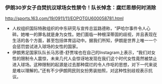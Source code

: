 ### 伊朗30岁女子自焚抗议球场女性禁令！队长悼念：腐烂思想何时消除
http://sports.163.com/19/0911/11/EOPOTGU600058781.html
- 人权组织国际特赦组织的中东研究与宣传总监路德称，“萨哈尔事件令人心碎。她唯一的罪名就是身为女性。她们面临一种根深蒂固的歧视，并且表现在生活的各个方面，甚至包括体育运动中。据我们所知，伊朗是世界上唯一一个会惩罚尝试进入球场的女性的国家。
- 伊朗男足国家队队长马苏德-舒贾埃也在自己的Instagram上表示，“我们对女性的限制令人震惊，未来几代人会惊讶地发现在我们这个时代女性竟然被禁止进入球场。这种限制的起源是过去那种腐烂的令人作呕的思想，对下一代来说是难以理解的。”还有不少伊朗网民则女扮男装拍照，对这种性别歧视表示抗议。